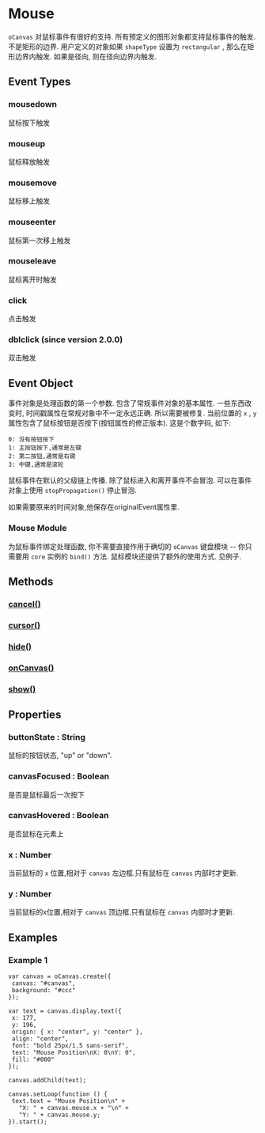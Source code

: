 # Mouse

`oCanvas` 对鼠标事件有很好的支持.
所有预定义的图形对象都支持鼠标事件的触发.
不是矩形的边界.
用户定义的对象如果 `shapeType` 设置为 `rectangular` , 那么在矩形边界内触发.
如果是径向, 则在径向边界内触发.

## Event Types

### mousedown

鼠标按下触发

### mouseup

鼠标释放触发

### mousemove

鼠标移上触发

### mouseenter

鼠标第一次移上触发

### mouseleave

鼠标离开时触发

### click

点击触发

### dblclick (since version 2.0.0)

双击触发

## Event Object

事件对象是处理函数的第一个参数.
包含了常规事件对象的基本属性.
一些东西改变时, 时间戳属性在常规对象中不一定永远正确.
所以需要被修复.
当前位置的 `x` , `y` 属性包含了鼠标按钮是否按下(按钮属性的修正版本).
这是个数字码, 如下:

```
0: 没有按钮按下
1: 主按钮按下,通常是左键
2: 第二按钮,通常是右键
3: 中键,通常是滚轮
```

鼠标事件在默认的父级链上传播.
除了鼠标进入和离开事件不会冒泡.
可以在事件对象上使用 `stopPropagation()` 停止冒泡.

如果需要原来的时间对象,他保存在originalEvent属性里.

### Mouse Module
为鼠标事件绑定处理函数, 你不需要直接作用于确切的 `oCanvas` 键盘模块 -- 你只需要用 `core` 实例的 `bind()` 方法.
鼠标模块还提供了额外的使用方式.
见例子.

## Methods
### [cancel()](./mouse/cancel.md)
### [cursor()](./mouse/cursor.md)
### [hide()](./mouse/hide.md)
### [onCanvas()](./mouse/onCanvas.md)
### [show()](./mouse/show.md)

## Properties

### buttonState : String

鼠标的按钮状态, "up" or "down".

### canvasFocused : Boolean

是否是鼠标最后一次按下

### canvasHovered : Boolean

是否鼠标在元素上

### x : Number

当前鼠标的 `x` 位置,相对于 `canvas` 左边框.只有鼠标在 `canvas` 内部时才更新.

### y : Number

当前鼠标的x位置,相对于 `canvas` 顶边框.只有鼠标在 `canvas` 内部时才更新.

## Examples

### Example 1

```
var canvas = oCanvas.create({
 canvas: "#canvas",
 background: "#ccc"
});

var text = canvas.display.text({
 x: 177,
 y: 196,
 origin: { x: "center", y: "center" },
 align: "center",
 font: "bold 25px/1.5 sans-serif",
 text: "Mouse Position\nX: 0\nY: 0",
 fill: "#000"
});

canvas.addChild(text);

canvas.setLoop(function () {
 text.text = "Mouse Position\n" +
   "X: " + canvas.mouse.x + "\n" +
   "Y: " + canvas.mouse.y;
}).start();
```
